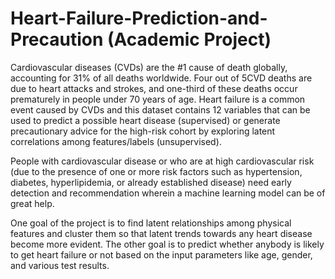 # Heart-Failure-Prediction-and-Precaution (Academic Project)

Cardiovascular diseases (CVDs) are the #1 cause of death globally, accounting for 31% of all deaths worldwide. Four out of 5CVD deaths are due to heart attacks and strokes, and one-third of these deaths occur prematurely in people under 70 years of age. Heart failure is a common event caused by CVDs and this dataset contains 12 variables that can be used to predict a possible heart disease (supervised) or generate precautionary advice for the high-risk cohort by exploring latent correlations among features/labels (unsupervised).

People with cardiovascular disease or who are at high cardiovascular risk (due to the presence of one or more risk factors such as hypertension, diabetes, hyperlipidemia, or already established disease) need early detection and recommendation wherein a machine learning model can be of great help.

One goal of the project is to find latent relationships among physical features and cluster them so that latent trends towards any heart disease become more evident. The other goal is to predict whether anybody is likely to get heart failure or not based on the input parameters like age, gender, and various test results.

